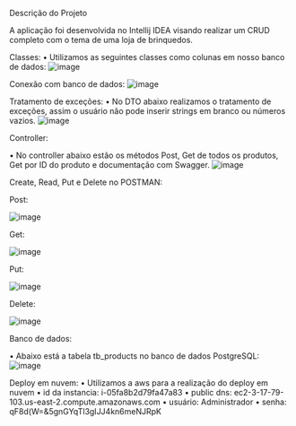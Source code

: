 Descrição do Projeto

A aplicação foi desenvolvida no Intellij IDEA visando realizar um CRUD completo com o tema de uma loja de brinquedos.

Classes:
•	Utilizamos as seguintes classes como colunas em nosso banco de dados:
 ![image](https://github.com/user-attachments/assets/f01d7bac-3bd6-4443-a749-b393d054c3d7)



Conexão com banco de dados:
![image](https://github.com/user-attachments/assets/74f24353-8896-4bb1-8661-ae3d5e546eb5)

 


Tratamento de exceções:
•	No DTO abaixo realizamos o tratamento de exceções, assim o usuário não pode inserir strings em branco ou números vazios.
 ![image](https://github.com/user-attachments/assets/7763a623-8248-414e-8f23-32a0d29985dc)


Controller:

•	No controller abaixo estão os métodos Post, Get de todos os produtos, Get por ID do produto e documentação com Swagger.
 ![image](https://github.com/user-attachments/assets/23cee016-9f7c-471c-ae5b-4f7c14a1b753)


Create, Read, Put e Delete no POSTMAN: 

Post:

![image](https://github.com/user-attachments/assets/5d2a7658-d862-4da9-8d2d-6825b036f484)

 

Get:

 ![image](https://github.com/user-attachments/assets/f5985af2-a7d3-4838-9e89-b3a2015d6caa)


Put: 

 ![image](https://github.com/user-attachments/assets/13b853d6-2415-4c52-a0aa-2e5d33acb733)


Delete:

![image](https://github.com/user-attachments/assets/626ec893-7fd3-4c74-a611-d83e0989f6cd)

 


Banco de dados:

•	Abaixo está a tabela tb_products no banco de dados PostgreSQL:
 ![image](https://github.com/user-attachments/assets/d26dfb64-6b3f-490d-96ca-c2f231fae004)



Deploy em nuvem:
•	Utilizamos a aws para a realização do deploy em nuvem
•	id da instancia: i-05fa8b2d79fa47a83
•	public dns: ec2-3-17-79-103.us-east-2.compute.amazonaws.com
•	usuário: Administrador
•	senha: qF8d(W=&5gnGYqTl3gIJJ4kn6meNJRpK






